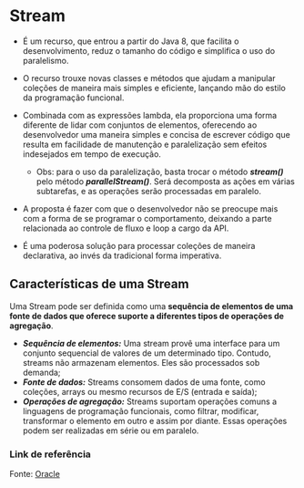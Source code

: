 # Stream

- É um recurso, que entrou a partir do Java 8, que facilita o desenvolvimento, reduz o tamanho do código e simplifica o uso do paralelismo.

- O recurso trouxe novas classes e métodos que ajudam a manipular coleções de maneira mais simples e eficiente, lançando mão do estilo da programação funcional.

- Combinada com as expressões lambda, ela proporciona uma forma diferente de lidar com conjuntos de elementos, oferecendo ao desenvolvedor uma maneira simples e concisa de escrever código que resulta em facilidade de manutenção e paralelização sem efeitos indesejados em tempo de execução.
  - Obs: para o uso da paralelização, basta trocar o método ***stream()*** pelo método ***parallelStream()***. Será decomposta as ações em várias subtarefas, e as operações serão processadas em paralelo.

- A proposta é fazer com que o desenvolvedor não se preocupe mais com a forma de se programar o comportamento, deixando a parte relacionada ao controle de fluxo e loop a cargo da API.

- É uma poderosa solução para processar coleções de maneira declarativa, ao invés da tradicional forma imperativa.

## Características de uma Stream 

Uma Stream pode ser definida como uma **sequência de elementos de uma fonte de dados que oferece suporte a diferentes tipos de operações de agregação**. 

- ***Sequência de elementos:*** Uma stream provê uma interface para um conjunto sequencial de valores de um determinado tipo. Contudo, streams não armazenam elementos. Eles são processados sob demanda;
- ***Fonte de dados:*** Streams consomem dados de uma fonte, como coleções, arrays ou mesmo recursos de E/S (entrada e saída);
- ***Operações de agregação:*** Streams suportam operações comuns a linguagens de programação funcionais, como filtrar, modificar, transformar o elemento em outro e assim por diante. Essas operações podem ser realizadas em série ou em paralelo.

### Link de referência

Fonte: [Oracle](https://www.oracle.com/br/technical-resources/articles/java-stream-api.html)
